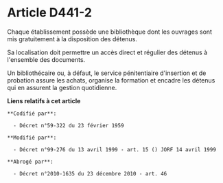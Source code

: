 # Article D441-2

Chaque établissement possède une bibliothèque dont les ouvrages sont mis gratuitement à la disposition des détenus.

Sa localisation doit permettre un accès direct et régulier des détenus à l'ensemble des documents.

Un bibliothécaire ou, à défaut, le service pénitentiaire d'insertion et de probation assure les achats, organise la formation
et encadre les détenus qui en assurent la gestion quotidienne.

**Liens relatifs à cet article**

	**Codifié par**:

	  - Décret n°59-322 du 23 février 1959

	**Modifié par**:

	  - Décret n°99-276 du 13 avril 1999 - art. 15 () JORF 14 avril 1999

	**Abrogé par**:

	  - Décret n°2010-1635 du 23 décembre 2010 - art. 46
